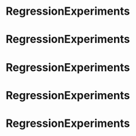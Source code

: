 # RegressionExperiments
# RegressionExperiments
# RegressionExperiments
# RegressionExperiments
# RegressionExperiments
